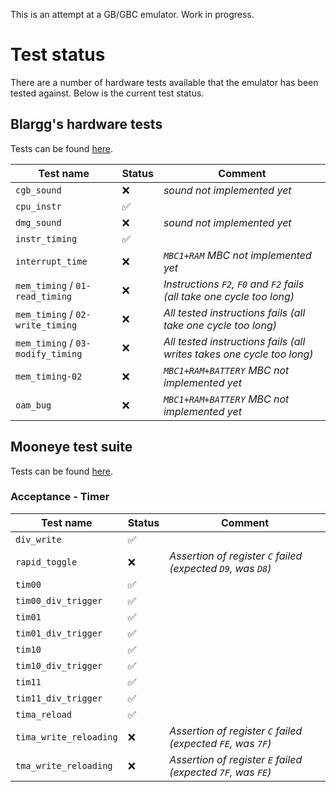 This is an attempt at a GB/GBC emulator. Work in progress.

# Test status
There are a number of hardware tests available that the emulator has been tested against. Below is the current test status.

## Blargg's hardware tests
Tests can be found [here](https://github.com/retrio/gb-test-roms).

| Test name | Status | Comment |
| ----------- | -------- | --- |
| `cgb_sound` | &#x274c; | *sound not implemented yet*
| `cpu_instr` | &#x2705; |
| `dmg_sound` | &#x274c; | *sound not implemented yet*
| `instr_timing` | &#x2705; |
| `interrupt_time` | &#x274c; | *`MBC1+RAM` MBC not implemented yet*
| `mem_timing` / `01-read_timing` | &#x274c; | *Instructions `F2`, `F0` and `F2` fails (all take one cycle too long)*
| `mem_timing` / `02-write_timing` | &#x274c; | *All tested instructions fails (all take one cycle too long)*
| `mem_timing` / `03-modify_timing` | &#x274c; | *All tested instructions fails (all writes takes one cycle too long)*
| `mem_timing-02` | &#x274c; | *`MBC1+RAM+BATTERY` MBC not implemented yet*
| `oam_bug` | &#x274c; | *`MBC1+RAM+BATTERY` MBC not implemented yet*

## Mooneye test suite
Tests can be found [here](https://github.com/Gekkio/mooneye-test-suite).

### Acceptance - Timer
| Test name | Status | Comment |
| ----------- | -------- | --- |
| `div_write` | &#x2705; |
| `rapid_toggle` | &#x274c; | *Assertion of register `C` failed (expected `D9`, was `D8`)*
| `tim00` | &#x2705; |
| `tim00_div_trigger` | &#x2705; |
| `tim01` | &#x2705; |
| `tim01_div_trigger` | &#x2705; |
| `tim10` | &#x2705; |
| `tim10_div_trigger` | &#x2705; |
| `tim11` | &#x2705; |
| `tim11_div_trigger` | &#x2705; |
| `tima_reload` | &#x2705; |
| `tima_write_reloading` | &#x274c; | *Assertion of register `C` failed (expected `FE`, was `7F`)*
| `tma_write_reloading` | &#x274c; | *Assertion of register `E` failed (expected `7F`, was `FE`)*